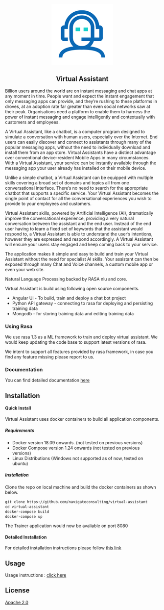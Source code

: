 <p align="center">
  <img src="/docs/assets/trainer.svg" width="200" height="200"/>
</p>

<div align="center" >
  <p><h2>Virtual Assistant</h2></p>
</div>

Billion users around the world are on instant messaging and chat apps at any moment in time. People want and expect the instant engagement that only messaging apps can provide, and they’re rushing to these platforms in droves, at an adoption rate far greater than even social networks saw at their peak. Organisations need a platform to enable them to harness the power of instant messaging and engage intelligently and contextually with customers and employees.

A Virtual Assistant, like a chatbot, is a computer program designed to simulate a conversation with human users, especially over the Internet. End users can easily discover and connect to assistants through many of the popular messaging apps, without the need to individually download and install them from an app store. Virtual Assistants have a distinct advantage over conventional device-resident Mobile Apps in many circumstances. With a Virtual Assistant, your service can be instantly available through the messaging app your user already has installed on their mobile device.

Unlike a simple chatbot, a Virtual Assistant can be equipped with multiple skills covering a broad set of domains and topics all from one conversational interface. There’s no need to search for the appropriate chatbot that supports a specific service. Your Virtual Assistant becomes the single point of contact for all the conversational experiences you wish to provide to your employees and customers.

Virtual Assistant skills, powered by Artificial Intelligence (AI), dramatically improve the conversational experience, providing a very natural conversation between the assistant and the end user. Instead of the end user having to learn a fixed set of keywords that the assistant would respond to, a Virtual Assistant is able to understand the user’s intentions, however they are expressed and respond accordingly. A Virtual Assistant will ensure your users stay engaged and keep coming back to your service.

The application makes it simple and easy to build and train your Virtual Assistant without the need for specialist AI skills. Your assistant can then be exposed through many Chat and Voice channels, a custom mobile app or even your web site.

Natural Language Processing backed by RASA nlu and core.


Virtual Assistant is build using following open source components.

- Angular Ui - To build, train and deploy a chat bot project
- Python API gateway - connecting to rasa for deploying and persisting training data
- Mongodb - for storing training data and editing training data


### Using Rasa  

We use rasa 1.3 as a ML framework to train and deploy virtual assistant.
We would keep updating the code base to support latest versions of rasa.

We intent to support all features provided by rasa framework, in case you find any feature missing please report to us.


### Documentation 

You can find detailed documentation [here](https://navigateconsulting.github.io/virtual-assistant/)

## Installation

#### Quick Install

Virtual Assistant uses docker containers to build all application components.

##### Requirements
   - Docker version 18.09 onwards. (not tested on previous versions)
   - Docker Compose version 1.24 onwards (not tested on previous versions)
   - Linux Distributions (Windows not supported as of now, tested on ubuntu)

##### Installation

Clone the repo on local machine and build the docker containers as shown below.

    git clone https://github.com/navigateconsulting/virtual-assistant
    cd virtual-assistant
    docker-compose build
    docker-compose up  

The Trainer application would now be avaliable on port 8080

#### Detailed Installation

   For detailed installation instructions please follow [this link](docs/installation/Readme.md)

## Usage
   Usage instructions : [click here](docs/usage/Readme.md)

## License

[Apache 2.0](LICENSE)
